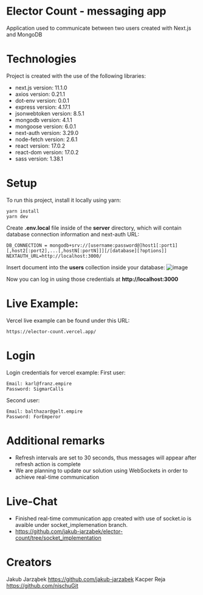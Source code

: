 # Elector Count - messaging app
Application used to communicate between two users created with Next.js and MongoDB

# Technologies
Project is created with the use of the following libraries:
* next.js version: 11.1.0
* axios version: 0.21.1
* dot-env version: 0.0.1
* express version: 4.17.1
* jsonwebtoken version: 8.5.1
* mongodb version: 4.1.1
* mongoose version: 6.0.1
* next-auth version: 3.29.0
* node-fetch version: 2.6.1
* react version: 17.0.2
* react-dom version: 17.0.2
* sass version: 1.38.1

# Setup
To run this project, install it locally using yarn:

```
yarn install
yarn dev
```

Create **.env.local** file inside of the **server** directory, which will contain database connection information and next-auth URL:
```
DB_CONNECTION = mongodb+srv://[username:password@]host1[:port1][,host2[:port2],...[,hostN[:portN]]][/[database][?options]]
NEXTAUTH_URL=http://localhost:3000/

```
Insert document into the **users** collection inside your database:
![image](https://drive.google.com/uc?export=view&id=1YB4_336jo7i1MiOdi1aiUA6yv5yCWu0T)

Now you can log in using those credentials at **http://localhost:3000**

# Live Example:
Vercel live example can be found under this URL:

```
https://elector-count.vercel.app/
```

# Login
Login credentials for vercel example:
First user:

```
Email: karl@franz.empire
Password: SigmarCalls
```

Second user:

```
Email: balthazar@gelt.empire
Password: ForEmperor
```

# Additional remarks
* Refresh intervals are set to 30 seconds, thus messages will appear after refresh action is complete
* We are planning to update our solution using WebSockets in order to achieve real-time communication

# Live-Chat
* Finished real-time communication app created with use of socket.io is avaible under socket_implemenation branch.
* https://github.com/jakub-jarzabek/elector-count/tree/socket_implementation


# Creators

Jakub Jarząbek https://github.com/jakub-jarzabek
Kacper Reja https://github.com/nischuGit
